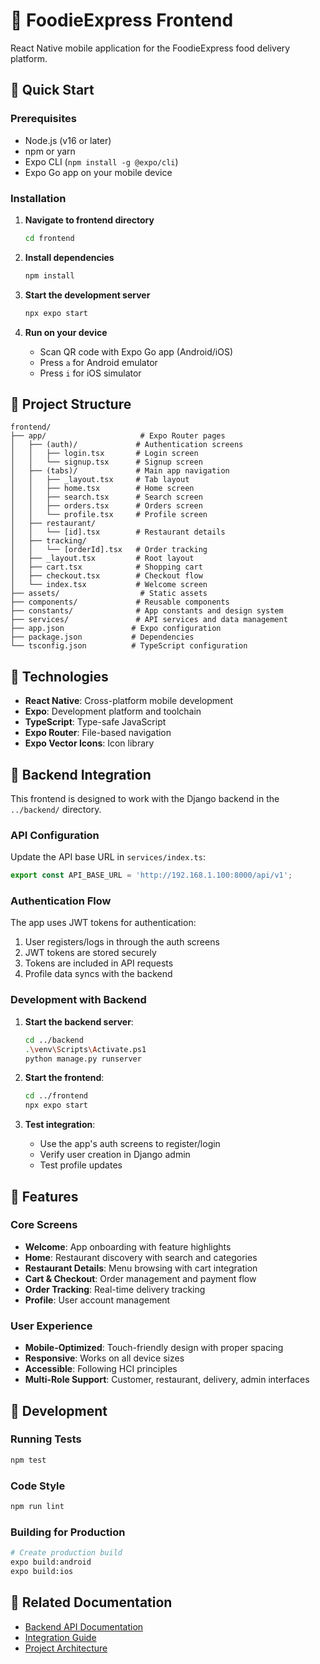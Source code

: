 # 📱 FoodieExpress Frontend

React Native mobile application for the FoodieExpress food delivery platform.

## 🚀 Quick Start

### Prerequisites
- Node.js (v16 or later)
- npm or yarn
- Expo CLI (`npm install -g @expo/cli`)
- Expo Go app on your mobile device

### Installation

1. **Navigate to frontend directory**
   ```bash
   cd frontend
   ```

2. **Install dependencies**
   ```bash
   npm install
   ```

3. **Start the development server**
   ```bash
   npx expo start
   ```

4. **Run on your device**
   - Scan QR code with Expo Go app (Android/iOS)
   - Press `a` for Android emulator
   - Press `i` for iOS simulator

## 📁 Project Structure

```
frontend/
├── app/                     # Expo Router pages
│   ├── (auth)/             # Authentication screens
│   │   ├── login.tsx       # Login screen
│   │   └── signup.tsx      # Signup screen
│   ├── (tabs)/             # Main app navigation
│   │   ├── _layout.tsx     # Tab layout
│   │   ├── home.tsx        # Home screen
│   │   ├── search.tsx      # Search screen
│   │   ├── orders.tsx      # Orders screen
│   │   └── profile.tsx     # Profile screen
│   ├── restaurant/
│   │   └── [id].tsx        # Restaurant details
│   ├── tracking/
│   │   └── [orderId].tsx   # Order tracking
│   ├── _layout.tsx         # Root layout
│   ├── cart.tsx            # Shopping cart
│   ├── checkout.tsx        # Checkout flow
│   └── index.tsx           # Welcome screen
├── assets/                  # Static assets
├── components/             # Reusable components
├── constants/              # App constants and design system
├── services/               # API services and data management
├── app.json               # Expo configuration
├── package.json           # Dependencies
└── tsconfig.json          # TypeScript configuration
```

## 🔧 Technologies

- **React Native**: Cross-platform mobile development
- **Expo**: Development platform and toolchain
- **TypeScript**: Type-safe JavaScript
- **Expo Router**: File-based navigation
- **Expo Vector Icons**: Icon library

## 🔄 Backend Integration

This frontend is designed to work with the Django backend in the `../backend/` directory.

### API Configuration

Update the API base URL in `services/index.ts`:

```typescript
export const API_BASE_URL = 'http://192.168.1.100:8000/api/v1';
```

### Authentication Flow

The app uses JWT tokens for authentication:

1. User registers/logs in through the auth screens
2. JWT tokens are stored securely
3. Tokens are included in API requests
4. Profile data syncs with the backend

### Development with Backend

1. **Start the backend server**:
   ```bash
   cd ../backend
   .\venv\Scripts\Activate.ps1
   python manage.py runserver
   ```

2. **Start the frontend**:
   ```bash
   cd ../frontend
   npx expo start
   ```

3. **Test integration**:
   - Use the app's auth screens to register/login
   - Verify user creation in Django admin
   - Test profile updates

## 🎨 Features

### Core Screens
- **Welcome**: App onboarding with feature highlights
- **Home**: Restaurant discovery with search and categories
- **Restaurant Details**: Menu browsing with cart integration
- **Cart & Checkout**: Order management and payment flow
- **Order Tracking**: Real-time delivery tracking
- **Profile**: User account management

### User Experience
- **Mobile-Optimized**: Touch-friendly design with proper spacing
- **Responsive**: Works on all device sizes
- **Accessible**: Following HCI principles
- **Multi-Role Support**: Customer, restaurant, delivery, admin interfaces

## 📱 Development

### Running Tests
```bash
npm test
```

### Code Style
```bash
npm run lint
```

### Building for Production
```bash
# Create production build
expo build:android
expo build:ios
```

## 🔗 Related Documentation

- [Backend API Documentation](../backend/README.md)
- [Integration Guide](../INTEGRATION_GUIDE.md)
- [Project Architecture](../PROJECT_ARCHITECTURE.md)